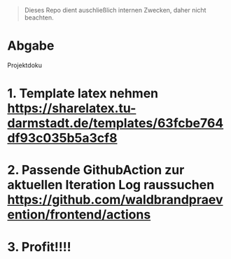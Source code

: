 
> Dieses Repo dient auschließlich internen Zwecken, daher nicht beachten. 

# Abgabe
Projektdoku

# 1. Template latex nehmen https://sharelatex.tu-darmstadt.de/templates/63fcbe764df93c035b5a3cf8
# 2. Passende GithubAction zur aktuellen Iteration Log raussuchen https://github.com/waldbrandpraevention/frontend/actions
# 3. Profit!!!!
